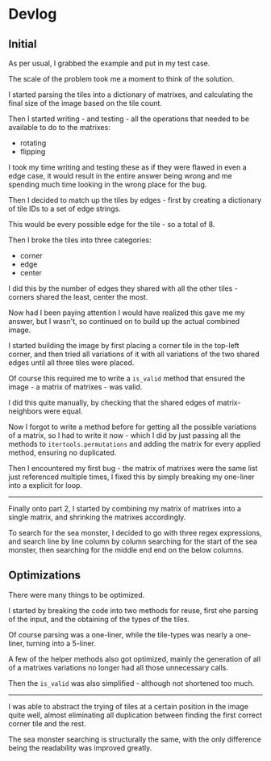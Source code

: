 # Devlog

## Initial

As per usual, I grabbed the example and put in my test case.

The scale of the problem took me a moment to think of the solution.

I started parsing the tiles into a dictionary of matrixes, and calculating the final size of the image based on the tile count.

Then I started writing - and testing - all the operations that needed to be available to do to the matrixes:

- rotating
- flipping

I took my time writing and testing these as if they were flawed in even a edge case, it would result in the entire answer being wrong and me spending much time looking in the wrong place for the bug.

Then I decided to match up the tiles by edges - first by creating a dictionary of tile IDs to a set of edge strings.

This would be every possible edge for the tile - so a total of 8.

Then I broke the tiles into three categories:

- corner
- edge
- center

I did this by the number of edges they shared with all the other tiles - corners shared the least, center the most.

Now had I been paying attention I would have realized this gave me my answer, but I wasn't, so continued on to build up the actual combined image.

I started building the image by first placing a corner tile in the top-left corner, and then tried all variations of it with all variations of the two shared edges until all three tiles were placed.

Of course this required me to write a `is_valid` method that ensured the image - a matrix of matrixes - was valid.

I did this quite manually, by checking that the shared edges of matrix-neighbors were equal.

Now I forgot to write a method before for getting all the possible variations of a matrix, so I had to write it now - which I did by just passing all the methods to `itertools.permutations` and adding the matrix for every applied method, ensuring no duplicated.

Then I encountered my first bug - the matrix of matrixes were the same list just referenced multiple times, I fixed this by simply breaking my one-liner into a explicit for loop.

***

Finally onto part 2, I started by combining my matrix of matrixes into a single matrix, and shrinking the matrixes accordingly.

To search for the sea monster, I decided to go with three regex expressions, and search line by line column by column searching for the start of the sea monster, then searching for the middle end end on the below columns.

## Optimizations

There were many things to be optimized.

I started by breaking the code into two methods for reuse, first ehe parsing of the input, and the obtaining of the types of the tiles.

Of course parsing was a one-liner, while the tile-types was nearly a one-liner, turning into a 5-liner.

A few of the helper methods also got optimized, mainly the generation of all of a matrixes variations no longer had all those unnecessary calls.

Then the `is_valid` was also simplified - although not shortened too much.

***

I was able to abstract the trying of tiles at a certain position in the image quite well, almost eliminating all duplication between finding the first correct corner tile and the rest.

The sea monster searching is structurally the same, with the only difference being the readability was improved greatly.
